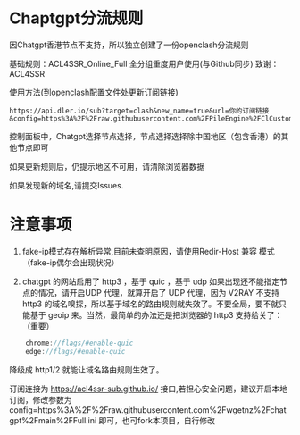 # Chaptgpt分流规则

因Chatgpt香港节点不支持，所以独立创建了一份openclash分流规则

基础规则：ACL4SSR_Online_Full 全分组重度用户使用(与Github同步)  致谢：ACL4SSR

使用方法(到openclash配置文件处更新订阅链接)

    https://api.dler.io/sub?target=clash&new_name=true&url=你的订阅链接&config=https%3A%2F%2Fraw.githubusercontent.com%2FPileEngine%2FClCustomLists%2Fmain%2FFull.ini
    
控制面板中，Chatgpt选择节点选择，节点选择选择除中国地区（包含香港）的其他节点即可

如果更新规则后，仍提示地区不可用，请清除浏览器数据


如果发现新的域名,请提交Issues.


# 注意事项
1. fake-ip模式存在解析异常,目前未查明原因，请使用Redir-Host 兼容 模式（fake-ip偶尔会出现状况）

2. chatgpt 的网站启用了 http3 ，基于 quic ，基于 udp 如果出现还不能指定节点的情况，请开启UDP 代理，就算开启了 UDP 代理，因为 V2RAY 不支持 http3 的域名嗅探，所以基于域名的路由规则就失效了。不要全局，要不就只能基于 geoip 来。当然，最简单的办法还是把浏览器的 http3 支持给关了：（重要）

```csharp
    chrome://flags/#enable-quic
    edge://flags/#enable-quic
```
    
降级成 http1/2 就能让域名路由规则生效了。

订阅连接为 https://acl4ssr-sub.github.io/  接口,若担心安全问题，建议开启本地订阅，修改参数为 config=https%3A%2F%2Fraw.githubusercontent.com%2Fwgetnz%2Fchatgpt%2Fmain%2FFull.ini 即可，也可fork本项目，自行修改
